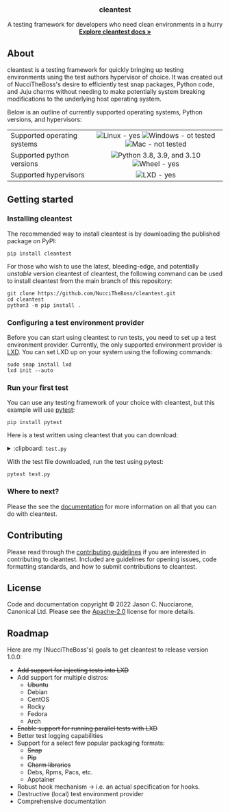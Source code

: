 <h3 align="center">cleantest</h3>

<p align="center">
A testing framework for developers who need clean environments in a hurry
<br>
<a href="https://nuccitheboss.github.io/cleantest/"><strong>Explore cleantest docs »</strong></a>
</p>

## About

cleantest is a testing framework for quickly bringing up testing environments using the test authors hypervisor of choice. It was created out of NucciTheBoss's desire to efficiently test snap packages, Python code, and Juju charms without needing to make potentially system breaking modifications to the underlying host operating system.

Below is an outline of currently supported operating systems, Python versions, and hypervisors:

|||
| :--- | :---: |
| Supported operating systems | ![Linux - yes](https://img.shields.io/badge/Linux-yes-green) ![Windows - ot tested](https://img.shields.io/badge/Windows-not%20tested-red) ![Mac - not tested](https://img.shields.io/badge/Mac-not%20tested-red) |
| Supported python versions | ![Python 3.8, 3.9, and 3.10](https://img.shields.io/pypi/pyversions/cleantest) ![Wheel - yes](https://img.shields.io/pypi/wheel/cleantest)|
| Supported hypervisors | ![LXD - yes](https://img.shields.io/badge/LXD-yes-green) |

## Getting started

### Installing cleantest

The recommended way to install cleantest is by downloading the published package on PyPI:

```commandline
pip install cleantest
```

For those who wish to use the latest, bleeding-edge, and potentially *unstable* version cleantest of cleantest, the
following command can be used to install cleantest from the main branch of this repository:

```commandline
git clone https://github.com/NucciTheBoss/cleantest.git
cd cleantest
python3 -m pip install .
```

### Configuring a test environment provider

Before you can start using cleantest to run tests, you need to set up a test environment provider. Currently, the only 
supported environment provider is [LXD](https://ubuntu.com/lxd). You can set LXD up on your system using the following 
commands:

```commandline
sudo snap install lxd
lxd init --auto
```

### Run your first test

You can use any testing framework of your choice with cleantest, but this example will use 
[pytest](https://docs.pytest.org/en/7.2.x/):

```
pip install pytest
```

Here is a test written using cleantest that you can download:

<details>
  <summary> :clipboard: <code>test.py</code> </summary>

```python
#!/usr/bin/env python3

"""A basic test"""

from cleantest.provider import lxd


@lxd(preserve=False)
def do_something():
    import sys

    try:
        import urllib
        sys.exit(0)
    except ImportError:
        sys.exit(1)


class TestSuite:
    def test_do_something(self) -> None:
        result = do_something()
        assert result.exit_code == 0
```
</details>

With the test file downloaded, run the test using pytest:

```commandline
pytest test.py
```

### Where to next?

Please the see the [documentation](https://nuccitheboss.github.io/cleantest/) for more information on all that you can 
do with cleantest.

## Contributing

Please read through the [contributing guidelines](https://github.com/NucciTheBoss/cleantest/blob/main/CONTRIBUTING.md) 
if you are interested in contributing to cleantest. Included are guidelines for opening issues, code formatting 
standards, and how to submit contributions to cleantest.

## License

Code and documentation copyright &copy; 2022 Jason C. Nucciarone, Canonical Ltd. Please see the 
[Apache-2.0](https://www.apache.org/licenses/LICENSE-2.0.html) license for more details.

## Roadmap

Here are my (NucciTheBoss's) goals to get cleantest to release version 1.0.0:

* ~~Add support for injecting tests into LXD~~
* Add support for multiple distros:
  * ~~Ubuntu~~
  * Debian
  * CentOS
  * Rocky
  * Fedora
  * Arch
* ~~Enable support for running parallel tests with LXD~~
* Better test logging capabilities
* Support for a select few popular packaging formats:
  * ~~Snap~~
  * ~~Pip~~
  * ~~Charm libraries~~
  * Debs, Rpms, Pacs, etc.
  * Apptainer
* Robust hook mechanism -> i.e. an actual specification for hooks.
* Destructive (local) test environment provider
* Comprehensive documentation